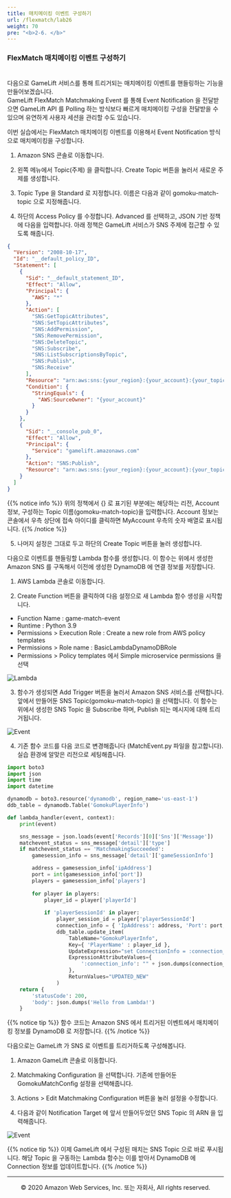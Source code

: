 ```yaml
---
title: 매치메이킹 이벤트 구성하기
url: /flexmatch/lab26
weight: 70
pre: "<b>2-6. </b>"
---
```


### FlexMatch 매치메이킹 이벤트 구성하기 <br/><br/>

다음으로 GameLift 서비스를 통해 트리거되는 매치메이킹 이벤트를 핸들링하는 기능을 만들어보겠습니다.     
GameLift FlexMatch Matchmaking Event 를 통해 Event Notification 을 전달받으면 GameLift API 를 Polling 하는 방식보다 빠르게 매치메이킹 구성을 전달받을 수 있으며 유연하게 사용자 세션을 관리할 수도 있습니다.     

이번 실습에서는 FlexMatch 매치메이킹 이벤트를 이용해서 Event Notification 방식으로 매치메이킹을 구성합니다.

1. Amazon SNS 콘솔로 이동합니다.

2. 왼쪽 메뉴에서 Topic(주제) 을 클릭합니다. Create Topic 버튼을 눌러서 새로운 주제를 생성합니다.

3. Topic Type 을 Standard 로 지정합니다. 이름은 다음과 같이 gomoku-match-topic 으로 지정해줍니다.

4. 하단의 Access Policy 를 수정합니다. Advanced 를 선택하고, JSON 기반 정책에 다음을 입력합니다. 아래 정책은 GameLift 서비스가 SNS 주제에 접근할 수 있도록 해줍니다.

```JSON
{
  "Version": "2008-10-17",
  "Id": "__default_policy_ID",
  "Statement": [
    {
      "Sid": "__default_statement_ID",
      "Effect": "Allow",
      "Principal": {
        "AWS": "*"
      },
      "Action": [
        "SNS:GetTopicAttributes",
        "SNS:SetTopicAttributes",
        "SNS:AddPermission",
        "SNS:RemovePermission",
        "SNS:DeleteTopic",
        "SNS:Subscribe",
        "SNS:ListSubscriptionsByTopic",
        "SNS:Publish",
        "SNS:Receive"
      ],
      "Resource": "arn:aws:sns:{your_region}:{your_account}:{your_topic_name}",
      "Condition": {
        "StringEquals": {
          "AWS:SourceOwner": "{your_account}"
        }
      }
    },
    {
      "Sid": "__console_pub_0",
      "Effect": "Allow",
      "Principal": { 
        "Service": "gamelift.amazonaws.com" 
      },
      "Action": "SNS:Publish",
      "Resource": "arn:aws:sns:{your_region}:{your_account}:{your_topic_name}"
    }
  ]
}
```

{{% notice info %}}
위의 정책에서 {} 로 표기된 부분에는 해당하는 리전, Account 정보, 구성하는 Topic 이름(gomoku-match-topic)을 입력합니다.
Account 정보는 콘솔에서 우측 상단에 접속 아이디를 클릭하면 MyAccount 우측의 숫자 배열로 표시됩니다.
{{% /notice %}}

5. 나머지 설정은 그대로 두고 하단의 Create Topic 버튼을 눌러 생성합니다.

다음으로 이벤트를 핸들링할 Lambda 함수를 생성합니다. 이 함수는 위에서 생성한 Amazon SNS 를 구독해서 이전에 생성한 DynamoDB 에 연결 정보를 저장합니다.      

1. AWS Lambda 콘솔로 이동합니다.

2. Create Function 버튼을 클릭하여 다음 설정으로 새 Lambda 함수 생성을 시작합니다.
- Function Name : game-match-event
- Runtime : Python 3.9      
- Permissions > Execution Role : Create a new role from AWS policy templates
- Permissions > Role name : BasicLambdaDynamoDBRole
- Permissions > Policy templates 에서 Simple microservice permissions 을 선택

![Lambda](../../images/flexmatch/lab26/1.png)

3. 함수가 생성되면 Add Trigger 버튼을 눌러서 Amazon SNS 서비스를 선택합니다. 앞에서 만들어둔 SNS Topic(gomoku-match-topic) 을 선택합니다. 이 함수는 위에서 생성한 SNS Topic 을 Subscribe 하며, Publish 되는 메시지에 대해 트리거됩니다.

![Event](../../images/flexmatch/lab26/2.png)

4. 기존 함수 코드를 다음 코드로 변경해줍니다 (MatchEvent.py 파일을 참고합니다). 실습 환경에 알맞은 리전으로 세팅해줍니다.

```python
import boto3
import json
import time
import datetime

dynamodb = boto3.resource('dynamodb', region_name='us-east-1')
ddb_table = dynamodb.Table('GomokuPlayerInfo')

def lambda_handler(event, context):
    print(event)

    sns_message = json.loads(event['Records'][0]['Sns']['Message'])
    matchevent_status = sns_message['detail']['type']
    if matchevent_status == 'MatchmakingSucceeded':
        gamesession_info = sns_message['detail']['gameSessionInfo']

        address = gamesession_info['ipAddress']
        port = int(gamesession_info['port'])
        players = gamesession_info['players']
        
        for player in players:
            player_id = player['playerId']
            
            if 'playerSessionId' in player:
                player_session_id = player['playerSessionId']
                connection_info = { 'IpAddress': address, 'Port': port, 'PlayerSessionId': player_session_id, 'timestamp': int(time.time()), 'status': 'matching' }
                ddb_table.update_item(
                    TableName="GomokuPlayerInfo",
                    Key={ 'PlayerName' : player_id }, 
                    UpdateExpression="set ConnectionInfo = :connection_info",
                    ExpressionAttributeValues={
                        ':connection_info': "" + json.dumps(connection_info),
                    },
                    ReturnValues="UPDATED_NEW"
                )
    return {
        'statusCode': 200,
        'body': json.dumps('Hello from Lambda!')
    }
```

{{% notice tip %}}
함수 코드는 Amazon SNS 에서 트리거된 이벤트에서 매치메이킹 정보를 DynamoDB 로 저장합니다.
{{% /notice %}}

다음으로는 GameLift 가 SNS 로 이벤트를 트리거하도록 구성해봅니다.

1. Amazon GameLift 콘솔로 이동합니다.

2. Matchmaking Configuration 을 선택합니다. 기존에 만들어둔 GomokuMatchConfig 설정을 선택해줍니다.

3. Actions > Edit Matchmaking Configuration 버튼을 눌러 설정을 수정합니다.

4. 다음과 같이 Notification Target 에 앞서 만들어두었던 SNS Topic 의 ARN 을 입력해줍니다.

![Event](../../images/flexmatch/lab26/3.png)

{{% notice tip %}}
이제 GameLift 에서 구성된 매치는 SNS Topic 으로 바로 푸시됩니다. 해당 Topic 을 구동하는 Lambda 함수는 이를 받아서 DynamoDB 에 Connection 정보를 업데이트합니다.
{{% /notice %}}

---
<p align="center">
© 2020 Amazon Web Services, Inc. 또는 자회사, All rights reserved.
</p>

